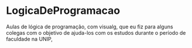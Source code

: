 # LogicaDeProgramacao
Aulas de lógica de programação, com visualg, que eu fiz para alguns colegas com o objetivo de ajuda-los com os estudos durante o período de faculdade na UNIP,  
